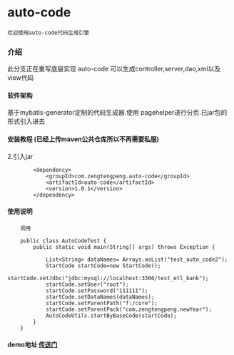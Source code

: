 # auto-code
    欢迎使用auto-code代码生成引擎
### 介绍
此分支正在重写底层实现
auto-code 可以生成controller,server,dao,xml以及view代码

#### 软件架构

基于mybatis-generator定制的代码生成器.使用 pagehelper进行分页.已jar包的形式引入进去


#### 安装教程 (已经上传maven公共仓库所以不再需要私服)

2.引入jar
```
        <dependency>
			<groupId>com.zengtengpeng.auto-code</groupId>
			<artifactId>auto-code</artifactId>
			<version>1.0.1</version>
		</dependency>
```


#### 使用说明


```
    调用
    
    public class AutoCodeTest {
    	public static void main(String[] args) throws Exception {
    
    		List<String> dataNames= Arrays.asList("test_auto_code2");
    		StartCode startCode=new StartCode();
    		startCode.setJdbc("jdbc:mysql://localhost:3306/test_etl_bank");
    		startCode.setUser("root");
    		startCode.setPassword("111111");
    		startCode.setDataNames(dataNames);
    		startCode.setParentPath("f:/core");
    		startCode.setParentPack("com.zengtengpeng.newYear");
    		AutoCodeUtils.startByBaseCode(startCode);
    	}
    }
```

#### demo地址 [传送门](https://gitee.com/ztp/auto-code-demo)

